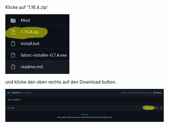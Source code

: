 Klicke auf  '1.16.4.zip' 

![](https://raw.githubusercontent.com/Hutch79/Fabric-Installation-with-Mods/main/data/1.16.5/1.png)

und klicke dan oben rechts auf den Download button.

![](https://raw.githubusercontent.com/Hutch79/Fabric-Installation-with-Mods/main/data/1.16.5/2.png)
